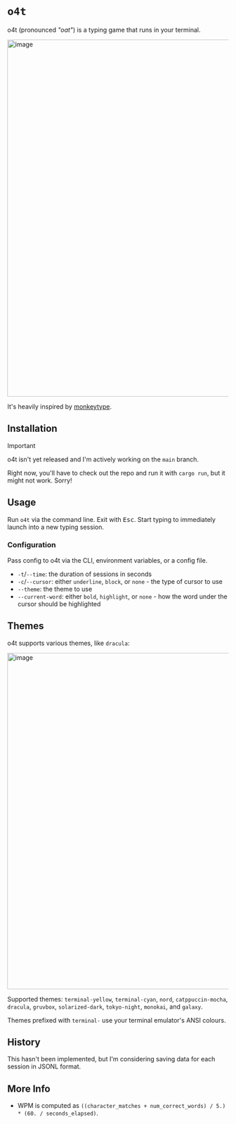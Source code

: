 # `o4t`

o4t (pronounced _"oat"_) is a typing game that runs in your terminal.

<img width="812" alt="image" src="https://github.com/user-attachments/assets/c3e88646-ba5b-4cb3-8d65-fe0ab33d0739" />

It's heavily inspired by [monkeytype](https://monkeytype.com).

## Installation

> [!IMPORTANT]  
> o4t isn't yet released and I'm actively working on the `main` branch.

Right now, you'll have to check out the repo and run it with `cargo run`, but it might not work. Sorry!

## Usage

Run `o4t` via the command line. Exit with <kbd>Esc</kbd>. Start typing to immediately launch into a new typing session.

### Configuration 

Pass config to o4t via the CLI, environment variables, or a config file.

- `-t`/`--time`: the duration of sessions in seconds
- `-c`/`--cursor`: either `underline`, `block`, or `none` - the type of cursor to use
- `--theme`: the theme to use
- `--current-word`: either `bold`, `highlight`, or `none` - how the word under the cursor should be highlighted

## Themes

o4t supports various themes, like `dracula`:

<img width="765" alt="image" src="https://github.com/user-attachments/assets/efa3ea39-c4d1-41bd-bcab-02fe945d8275" />

Supported themes: `terminal-yellow`, `terminal-cyan`, `nord`, `catppuccin-mocha`, `dracula`, `gruvbox`, `solarized-dark`, `tokyo-night`, `monokai`, and `galaxy`.

Themes prefixed with `terminal-` use your terminal emulator's ANSI colours.

## History

This hasn't been implemented, but I'm considering saving data for each session in JSONL format.

## More Info

- WPM is computed as `((character_matches + num_correct_words) / 5.) * (60. / seconds_elapsed)`.
